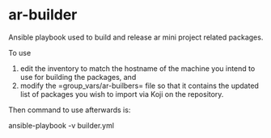 ar-builder
==========

Ansible playbook used to build and release ar mini project related packages. 

To use 

1. edit the inventory to match the hostname of the machine you intend to use for building the packages, and 
2. modify the =group_vars/ar-builbers= file so that it contains the updated list of packages you wish to import via Koji on the repository. 

Then command to use afterwards is:

ansible-playbook -v builder.yml
